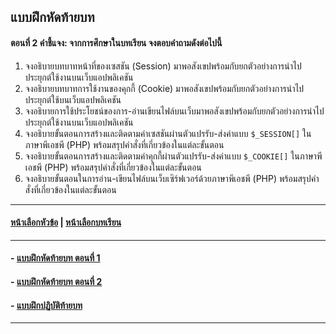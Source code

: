 ## แบบฝึกหัดท้ายบท
#### ตอนที่ 2 คำชี้แจง: จากการศึกษาในบทเรียน จงตอบคำถามดังต่อไปนี้
1. จงอธิบายบทบาทหน้าที่ของเซสชัน (Session) มาพอสังเขปพร้อมกับยกตัวอย่างการนำไปประยุกต์ใช้งานบนเว็บแอปพลิเคชัน
2. จงอธิบายบทบาทการใช้งานของคุกกี้ (Cookie) มาพอสังเขปพร้อมกับยกตัวอย่างการนำไปประยุกต์ใช้บนเว็บแอปพลิเคชัน
3. จงอธิบายการใช้ประโยชน์ของการ-อ่านเขียนไฟล์บนเว็บมาพอสังเขปพร้อมกับยกตัวอย่างการนำไปประยุกต์ใช้งานบนเว็บแอปพลิเคชัน
4. จงอธิบายขั้นตอนการสร้างและติดตามค่าเซสชันผ่านตัวแปรรับ-ส่งค่าแบบ ```$_SESSION[]``` ในภาษาพีเอชพี (PHP) พร้อมสรุปคำสั่งที่เกี่ยวข้องในแต่ละขั้นตอน
5. จงอธิบายขั้นตอนการสร้างและติดตามค่าคุกกี้ผ่านตัวแปรรับ-ส่งค่าแบบ ```$_COOKIE[]``` ในภาษาพีเอชพี (PHP) พร้อมสรุปคำสั่งที่เกี่ยวข้องในแต่ละขั้นตอน
6. จงอธิบายขั้นตอนในการอ่าน-เขียนไฟล์บนเว็บเซิร์ฟเวอร์ด้วยภาษาพีเอชพี (PHP) พร้อมสรุปคำสั่งที่เกี่ยวข้องในแต่ละขั้นตอน

---
#### [หน้าเลือกหัวข้อ](README.md) | [หน้าเลือกบทเรียน](../README.md)
---
#### - [แบบฝึกหัดท้ายบท ตอนที่ 1](0630.md)
#### - [แบบฝึกหัดท้ายบท ตอนที่ 2](0650.md)
#### - [แบบฝึกปฏิบัติท้ายบท](0670.md)
---